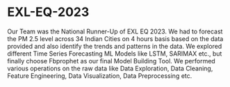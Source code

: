 # EXL-EQ-2023
Our Team was the National Runner-Up of EXL EQ 2023. We had to forecast the PM 2.5 level across 34 Indian Cities on 4 hours basis based on the data provided and also identify the trends and patterns in the data. We explored different Time Series Forecasting ML Models like LSTM, SARIMAX etc., but finally choose Fbprophet as our final Model Building Tool.
We performed various operations on the raw data like Data Exploration, Data Cleaning, Feature Engineering, Data Visualization, Data Preprocessing etc.
